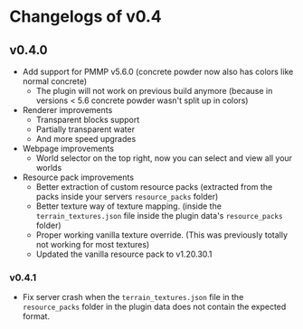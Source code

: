 # Changelogs of v0.4

## v0.4.0
- Add support for PMMP v5.6.0 (concrete powder now also has colors like normal concrete)
  - The plugin will not work on previous build anymore (because in versions < 5.6 concrete powder wasn't split up in colors)
- Renderer improvements
  - Transparent blocks support
  - Partially transparent water
  - And more speed upgrades
- Webpage improvements
  - World selector on the top right, now you can select and view all your worlds
- Resource pack improvements
  - Better extraction of custom resource packs (extracted from the packs inside your servers `resource_packs` folder)
  - Better texture way of texture mapping. (inside the `terrain_textures.json` file inside the plugin
    data's `resource_packs` folder)
  - Proper working vanilla texture override. (This was previously totally not working for most textures)
  - Updated the vanilla resource pack to v1.20.30.1

### v0.4.1

- Fix server crash when the `terrain_textures.json` file in the `resource_packs` folder in the plugin data does not
  contain the expected format.
